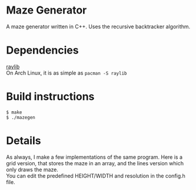 # Maze Generator
A maze generator written in C++. Uses the recursive backtracker algorithm.

# Dependencies
[raylib](raylib.com)  
On Arch Linux, it is as simple as `pacman -S raylib`

# Build instructions

```
$ make
$ ./mazegen
```
 
# Details
As always, I make a few implementations of the same program. Here is a grid version, that stores the maze in an array, and the lines version which only draws the maze.  
You can edit the predefined HEIGHT/WIDTH and resolution in the config.h file.
